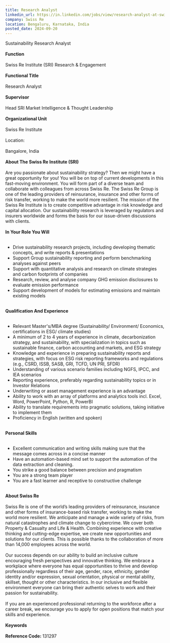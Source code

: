 ```yaml
---
title: Research Analyst
linkedin_url: https://in.linkedin.com/jobs/view/research-analyst-at-swiss-re-4028650932?position=42&pageNum=0&refId=TbmlGnXPnGhBuzFITnrUHg%3D%3D&trackingId=iFyUg4VE5PlYsrpw3bb6vw%3D%3D
company: Swiss Re
location: Bengaluru, Karnataka, India
posted_date: 2024-09-20
---
```


<div class="description__text description__text--rich">
<section class="show-more-less-html" data-max-lines="5">
<div class="show-more-less-html__markup show-more-less-html__markup--clamp-after-5 relative overflow-hidden">
          Sustainability Research Analyst<br/><br/><strong>Function<br/><br/></strong>Swiss Re Institute (SRI) Research &amp; Engagement<br/><br/><strong>Functional Title<br/><br/></strong>Research Analyst<br/><br/><strong>Supervisor<br/><br/></strong>Head SRI Market Intelligence &amp; Thought Leadership<br/><br/><strong>Organizational Unit<br/><br/></strong>Swiss Re Institute<br/><br/>Location:<br/><br/>Bangalore, India<br/><br/><strong>About The Swiss Re Institute (SRI)<br/><br/></strong>Are you passionate about sustainability strategy? Then we might have a great opportunity for you! You will be on top of current developments in this fast-moving environment. You will form part of a diverse team and collaborate with colleagues from across Swiss Re. The Swiss Re Group is one of the leading providers of reinsurance, insurance and other forms of risk transfer, working to make the world more resilient. The mission of the Swiss Re Institute is to create competitive advantage in risk knowledge and capital allocation. Our sustainability research is leveraged by regulators and insurers worldwide and forms the basis for our issue-driven discussions with clients.<br/><br/><strong>In Your Role You Will<br/><br/></strong><ul><li>Drive sustainability research projects, including developing thematic concepts, and write reports &amp; presentations </li><li>Support Group sustainability reporting and perform benchmarking analyses against peers </li><li>Support with quantitative analysis and research on climate strategies and carbon footprints of companies </li><li>Research, review, and analyse company GHG emission disclosures to evaluate emission performance </li><li>Support development of models for estimating emissions and maintain existing models <br/><br/></li></ul><strong>Qualification And Experience<br/><br/></strong><ul><li>Relevant Master's/MBA degree (Sustainability/ Environment/ Economics, certifications in ESG/ climate studies) </li><li>A minimum of 2 to 4 years of experience in climate, decarbonization strategy, and sustainability, with specialization in topics such as sustainable finance, carbon accounting and markets, and ESG strategy </li><li>Knowledge and experience in preparing sustainability reports and strategies, with focus on ESG risk reporting frameworks and regulations (e.g., CSRD, ISSB, SASB, GRI, TCFD, UN PRI, SFDR) </li><li>Understanding of various scenario families including NGFS, IPCC, and IEA scenarios </li><li>Reporting experience, preferably regarding sustainability topics or in Investor Relations </li><li>Underwriting or asset management experience is an advantage </li><li>Ability to work with an array of platforms and analytics tools incl. Excel, Word, PowerPoint, Python, R, PowerBI </li><li>Ability to translate requirements into pragmatic solutions, taking initiative to implement them </li><li>Proficiency in English (written and spoken) <br/><br/></li></ul><strong>Personal Skills<br/><br/></strong><ul><li>Excellent communication and writing skills making sure that the message comes across in a concise manner </li><li>Have an automation-based mind set to support the automation of the data extraction and cleaning. </li><li>You strike a good balance between precision and pragmatism </li><li>You are a strong team player </li><li>You are a fast learner and receptive to constructive challenge <br/><br/></li></ul><strong>About Swiss Re<br/><br/></strong>Swiss Re is one of the world’s leading providers of reinsurance, insurance and other forms of insurance-based risk transfer, working to make the world more resilient. We anticipate and manage a wide variety of risks, from natural catastrophes and climate change to cybercrime. We cover both Property &amp; Casualty and Life &amp; Health. Combining experience with creative thinking and cutting-edge expertise, we create new opportunities and solutions for our clients. This is possible thanks to the collaboration of more than 14,000 employees across the world.<br/><br/>Our success depends on our ability to build an inclusive culture encouraging fresh perspectives and innovative thinking. We embrace a workplace where everyone has equal opportunities to thrive and develop professionally regardless of their age, gender, race, ethnicity, gender identity and/or expression, sexual orientation, physical or mental ability, skillset, thought or other characteristics. In our inclusive and flexible environment everyone can bring their authentic selves to work and their passion for sustainability.<br/><br/>If you are an experienced professional returning to the workforce after a career break, we encourage you to apply for open positions that match your skills and experience.<br/><br/><strong>Keywords<br/><br/></strong><strong>Reference Code: </strong>131297
        </div>


<!-- --> </section>
</div>